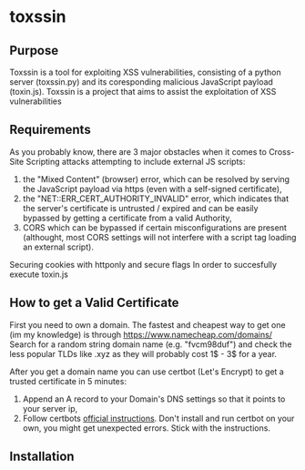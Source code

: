 # toxssin
## Purpose
Toxssin is a tool for exploiting XSS vulnerabilities, consisting of a python server (toxssin.py) and its coresponding malicious JavaScript payload (toxin.js).
Toxssin is a project that aims to assist the exploitation of XSS vulnerabilities 

## Requirements
As you probably know, there are 3 major obstacles when it comes to Cross-Site Scripting attacks attempting to include external JS scripts:
1. the "Mixed Content" (browser) error, which can be resolved by serving the JavaScript payload via https (even with a self-signed certificate),
2. the "NET::ERR_CERT_AUTHORITY_INVALID" error, which indicates that the server's certificate is untrusted / expired and can be easily bypassed by getting a certificate from a valid Authority,  
3. CORS which can be bypassed if certain misconfigurations are present (althought, most CORS settings will not interfere with a script tag loading an external script).

Securing cookies with httponly and secure flags
In order to succesfully execute toxin.js 

## How to get a Valid Certificate
First you need to own a domain. The fastest and cheapest way to get one (im my knowledge) is through https://www.namecheap.com/domains/
Search for a random string domain name (e.g. "fvcm98duf") and check the less popular TLDs like .xyz as they will probably cost 1$ - 3$ for a year.

After you get a domain name you can use certbot (Let's Encrypt) to get a trusted certificate in 5 minutes:
1. Append an A record to your Domain's DNS settings so that it points to your server ip,
2. Follow certbots [official instructions](https://certbot.eff.org/instructions). Don't install and run certbot on your own, you might get unexpected errors. Stick with the instructions.

## Installation 
